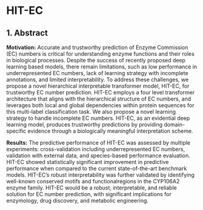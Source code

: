# HIT-EC

## 1. Abstract 

**Motivation:** Accurate and trustworthy prediction of Enzyme Commission (EC) numbers is critical for understanding enzyme functions and their roles in biological processes. Despite the success of recently proposed deep learning based models, there remain limitations, such as low performance in underrepresented EC numbers, lack of learning strategy with incomplete annotations, and limited interpretability. To address these challenges, we propose a novel hierarchical interpretable transformer model, HIT-EC, for trustworthy EC number prediction. HIT-EC employs a four level transformer architecture that aligns with the hierarchical structure of EC numbers, and leverages both local and global dependencies within protein sequences for this multi-label classification task. We also propose a novel learning strategy to handle incomplete EC numbers. HIT-EC, as an evidential deep learning model, produces trustworthy predictions by providing domain-specific evidence through a biologically meaningful interpretation scheme.

**Results:** The predictive performance of HIT-EC was assessed by multiple experiments: cross-validation including underrepresented EC numbers, validation with external data, and species-based performance evaluation. HIT-EC showed statistically significant improvement in predictive performance when compared to the current state-of-the-art benchmark models. HIT-EC’s robust interpretability was further validated by identifying well-known conserved motifs and functionalregions in the CYP106A2 enzyme family. HIT-EC would be a robust, interpretable, and reliable solution for EC number prediction, with significant implications for enzymology, drug discovery, and metabolic engineering.
